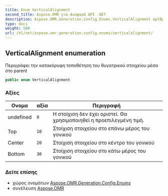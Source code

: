 ```yaml
---
title: Enum VerticalAlignment
second_title: Aspose.OMR για Αναφορά API .NET
description: Aspose.OMR.Generation.Config.Enums.VerticalAlignment αρίθμηση. Περιγράφει την κατακόρυφη τοποθέτηση του θυγατρικού στοιχείου μέσα στο parent
type: docs
weight: 580
url: /el/net/aspose.omr.generation.config.enums/verticalalignment/
---
```

## VerticalAlignment enumeration

Περιγράφει την κατακόρυφη τοποθέτηση του θυγατρικού στοιχείου μέσα στο parent

```csharp
public enum VerticalAlignment
```

### Αξίες

| Ονομα | αξία | Περιγραφή |
| --- | --- | --- |
| undefined | `0` | Η στοίχιση δεν έχει οριστεί. Θα χρησιμοποιηθεί η προεπιλεγμένη τιμή. |
| Top | `10` | Στοίχιση στοιχείου στο επάνω μέρος του γονικού |
| Center | `20` | Στοίχιση στοιχείου στο κέντρο του γονικού |
| Bottom | `30` | Στοίχιση στοιχείου στο κάτω μέρος του γονικού |

### Δείτε επίσης

* χώρος ονομάτων [Aspose.OMR.Generation.Config.Enums](../../aspose.omr.generation.config.enums/)
* συνέλευση [Aspose.OMR](../../)


